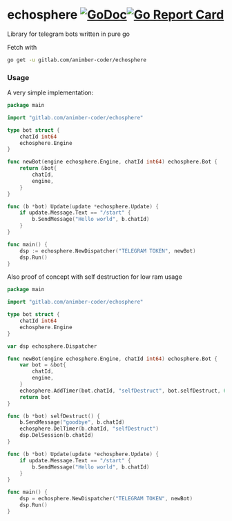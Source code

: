 # echosphere [![GoDoc](https://godoc.org/gitlab.com/animber-coder/echosphere?status.svg)](https://godoc.org/gitlab.com/animber-coder/echosphere)[![Go Report Card](https://goreportcard.com/badge/gitlab.com/animber-coder/echosphere)](https://goreportcard.com/report/gitlab.com/animber-coder/echosphere)

Library for telegram bots written in pure go

Fetch with
```bash
go get -u gitlab.com/animber-coder/echosphere
```

### Usage

A very simple implementation:

```go
package main

import "gitlab.com/animber-coder/echosphere"

type bot struct {
    chatId int64
    echosphere.Engine
}

func newBot(engine echosphere.Engine, chatId int64) echosphere.Bot {
    return &bot{
        chatId,
        engine,
    }
}

func (b *bot) Update(update *echosphere.Update) {
    if update.Message.Text == "/start" {
        b.SendMessage("Hello world", b.chatId)
    }
}

func main() {
    dsp := echosphere.NewDispatcher("TELEGRAM TOKEN", newBot)
    dsp.Run()
}
```


Also proof of concept with self destruction for low ram usage

```go
package main

import "gitlab.com/animber-coder/echosphere"

type bot struct {
    chatId int64
    echosphere.Engine
}

var dsp echosphere.Dispatcher

func newBot(engine echosphere.Engine, chatId int64) echosphere.Bot {
    var bot = &bot{
        chatId,
        engine,
    }
    echosphere.AddTimer(bot.chatId, "selfDestruct", bot.selfDestruct, 60)
    return bot
}

func (b *bot) selfDestruct() {
    b.SendMessage("goodbye", b.chatId)
    echosphere.DelTimer(b.chatId, "selfDestruct")
    dsp.DelSession(b.chatId)
}

func (b *bot) Update(update *echosphere.Update) {
    if update.Message.Text == "/start" {
        b.SendMessage("Hello world", b.chatId)
    }
}

func main() {
    dsp = echosphere.NewDispatcher("TELEGRAM TOKEN", newBot)
    dsp.Run()
}
```

